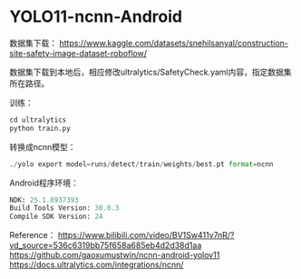 # YOLO11-ncnn-Android

数据集下载：
https://www.kaggle.com/datasets/snehilsanyal/construction-site-safety-image-dataset-roboflow/

数据集下载到本地后，相应修改ultralytics/SafetyCheck.yaml内容，指定数据集所在路径。

训练：
```python
cd ultralytics
python train.py
```

转换成ncnn模型：
```python
./yolo export model=runs/detect/train/weights/best.pt format=ncnn
```

Android程序环境：
```python
NDK: 25.1.8937393
Build Tools Version: 30.0.3
Compile SDK Version: 24
```

Reference：
https://www.bilibili.com/video/BV1Sw411v7nR/?vd_source=536c6319bb75f658a685eb4d2d38d1aa
https://github.com/gaoxumustwin/ncnn-android-yolov11
https://docs.ultralytics.com/integrations/ncnn/

